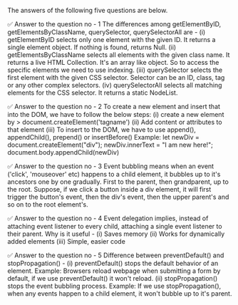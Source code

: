The answers of the following five questions are below.

✅ Answer to the question no - 1
The differences among getElementByID, getElementsByClassName, querySelector, querySelectorAll are -
(i) getElementByID selects only one element with the given ID. It returns a single element object. If nothing is found, returns Null.
(ii) getElementsByClassName selects all elements with the given class name. It returns a live HTML Collection. It's an array like object. So to access the specific elements we need to use indexing.
(iii) querySelector selects the first element with the given CSS selector. Selector can be an ID, class, tag or any other complex selectors.
(iv) querySelectorAll selects all matching elements for the CSS selector. It returns a static NodeList.

✅ Answer to the question no - 2
To create a new element and insert that into the DOM, we have to follow the below steps:
(i) create a new element by > document.createElement('tagname')
(ii) Add content or attributes to that element
(iii) To insert to the DOM, we have to use append(), appendChild(), prepend() or insertBefore()
Example:
let newDiv = document.createElement("div");
newDiv.innerText = "I am new here!";
document.body.appendChild(newDiv)

✅ Answer to the question no - 3
Event bubbling means when an event ('click', 'mouseover' etc) happens to a child element, it bubbles up to it's ancestors one by one gradually. First to the parent, then grandparent, up to the root.
Suppose, if we click a button inside a div element, it will first trigger the button's event, then the div's event, then the upper parent's and so on to the root element's.

✅ Answer to the question no - 4
Event delegation implies, instead of attaching event listener to every child, attaching a single event listener to their parent.
Why is it useful -
(i) Saves memory
(ii) Works for dynamically added elements
(iii) Simple, easier code

✅ Answer to the question no - 5
Difference between preventDefault() and stopPropagation() -
(i) preventDefault() stops the default behavior of an element. Example: Browsers reload webpage when submitting a form by default, if we use preventDefault() it won't reload.
(ii) stopPropagation() stops the event bubbling process. Example: If we use stopPropagation(), when any events happen to a child element, it won't bubble up to it's parent.
